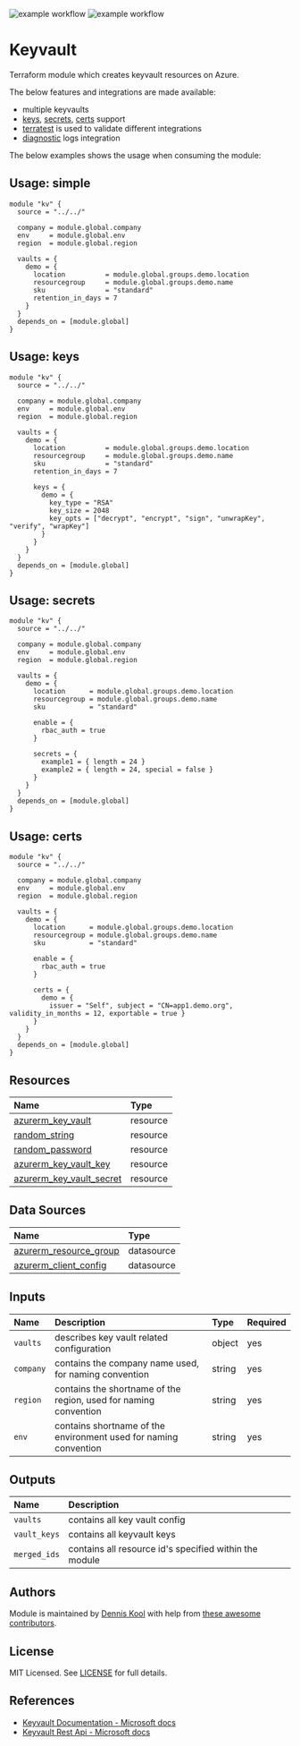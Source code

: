 ![example workflow](https://github.com/aztfmods/module-azurerm-kv/actions/workflows/validate.yml/badge.svg)
![example workflow](https://img.shields.io/github/v/release/aztfmods/module-azurerm-kv)

# Keyvault

Terraform module which creates keyvault resources on Azure.

The below features and integrations are made available:

- multiple keyvaults
- [keys](examples/keys/main.tf), [secrets](examples/secrets/main.tf), [certs](examples/certs/main.tf) support
- [terratest](https://terratest.gruntwork.io) is used to validate different integrations
- [diagnostic](examples/diagnostic-settings/main.tf) logs integration

The below examples shows the usage when consuming the module:

## Usage: simple

```hcl
module "kv" {
  source = "../../"

  company = module.global.company
  env     = module.global.env
  region  = module.global.region

  vaults = {
    demo = {
      location          = module.global.groups.demo.location
      resourcegroup     = module.global.groups.demo.name
      sku               = "standard"
      retention_in_days = 7
    }
  }
  depends_on = [module.global]
}
```

## Usage: keys

```hcl
module "kv" {
  source = "../../"

  company = module.global.company
  env     = module.global.env
  region  = module.global.region

  vaults = {
    demo = {
      location          = module.global.groups.demo.location
      resourcegroup     = module.global.groups.demo.name
      sku               = "standard"
      retention_in_days = 7

      keys = {
        demo = {
          key_type = "RSA"
          key_size = 2048
          key_opts = ["decrypt", "encrypt", "sign", "unwrapKey", "verify", "wrapKey"]
        }
      }
    }
  }
  depends_on = [module.global]
}
```

## Usage: secrets

```hcl
module "kv" {
  source = "../../"

  company = module.global.company
  env     = module.global.env
  region  = module.global.region

  vaults = {
    demo = {
      location      = module.global.groups.demo.location
      resourcegroup = module.global.groups.demo.name
      sku           = "standard"

      enable = {
        rbac_auth = true
      }

      secrets = {
        example1 = { length = 24 }
        example2 = { length = 24, special = false }
      }
    }
  }
  depends_on = [module.global]
}
```

## Usage: certs

```hcl
module "kv" {
  source = "../../"

  company = module.global.company
  env     = module.global.env
  region  = module.global.region

  vaults = {
    demo = {
      location      = module.global.groups.demo.location
      resourcegroup = module.global.groups.demo.name
      sku           = "standard"

      enable = {
        rbac_auth = true
      }

      certs = {
        demo = {
          issuer = "Self", subject = "CN=app1.demo.org", validity_in_months = 12, exportable = true }
      }
    }
  }
  depends_on = [module.global]
}
```

## Resources

| Name | Type |
| :-- | :-- |
| [azurerm_key_vault](https://registry.terraform.io/providers/hashicorp/azurerm/latest/docs/resources/key_vault) | resource |
| [random_string](https://registry.terraform.io/providers/hashicorp/random/latest/docs/resources/string) | resource |
| [random_password](https://registry.terraform.io/providers/hashicorp/random/latest/docs/resources/password) | resource |
| [azurerm_key_vault_key](https://registry.terraform.io/providers/hashicorp/azurerm/latest/docs/resources/key_vault_key) | resource |
| [azurerm_key_vault_secret](https://registry.terraform.io/providers/hashicorp/azurerm/latest/docs/resources/key_vault_secret) | resource |

## Data Sources

| Name | Type |
| :-- | :-- |
| [azurerm_resource_group](https://registry.terraform.io/providers/hashicorp/azurerm/1.39.0/docs/data-sources/resource_group) | datasource |
| [azurerm_client_config](https://registry.terraform.io/providers/hashicorp/azurerm/latest/docs/data-sources/client_config) | datasource |

## Inputs

| Name | Description | Type | Required |
| :-- | :-- | :-- | :-- |
| `vaults` | describes key vault related configuration | object | yes |
| `company` | contains the company name used, for naming convention  | string | yes |
| `region` | contains the shortname of the region, used for naming convention  | string | yes |
| `env` | contains shortname of the environment used for naming convention  | string | yes |

## Outputs

| Name | Description |
| :-- | :-- |
| `vaults` | contains all key vault config |
| `vault_keys` | contains all keyvault keys |
| `merged_ids` | contains all resource id's specified within the module |

## Authors

Module is maintained by [Dennis Kool](https://github.com/dkooll) with help from [these awesome contributors](https://github.com/aztfmods/module-azurerm-kv/graphs/contributors).

## License

MIT Licensed. See [LICENSE](https://github.com/aztfmods/module-azurerm-kv/blob/main/LICENSE) for full details.

## References

- [Keyvault Documentation - Microsoft docs](https://learn.microsoft.com/en-us/azure/key-vault/)
- [Keyvault Rest Api - Microsoft docs](https://learn.microsoft.com/en-us/rest/api/keyvault/)